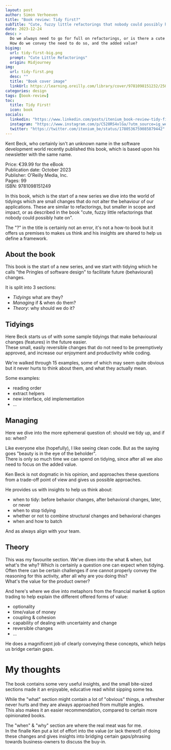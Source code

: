```yaml
---
layout: post
author: Simon Verhoeven
title: "Book review: Tidy first?"
subTitle: "Cute, fuzzy little refactorings that nobody could possibly hate on"
date: 2023-12-24
desc: >
  Do we always need to go for full on refactorings, or is there a cute little variant?
  How do we convey the need to do so, and the added value?
bigimg:
  url: tidy-first-big.png
  prompt: "Cute Little Refactorings"
  origin: Midjourney
img:
  url: tidy-first.png
  desc: ""
  title: "Book cover image"
  linkUrl: https://learning.oreilly.com/library/cover/9781098151232/250w
categories: design
tags: [book-review]
toc:
  title: Tidy First!
  icon: book
socials:
  linkedin: "https://www.linkedin.com/posts/itenium_book-review-tidy-first-activity-7186302489632157698-8244?utm_source=share&utm_medium=member_desktop"
  instagram: "https://www.instagram.com/p/C528RS4xlGa/?utm_source=ig_web_copy_link&igsh=MzRlODBiNWFlZA=="
  twitter: "https://twitter.com/itenium_be/status/1780536759085879442"
---
```


Kent Beck, who certainly isn't an unknown name in the software development world recently published this book, which is based upon his newsletter with the same name.

Price: €39.99 for the eBook  
Publication date: October 2023  
Publisher: O'Reilly Media, Inc.  
Pages: 99  
ISBN: 9781098151249

<!--more-->

In this book, which is the start of a new series we dive into the world of tidyings which are small changes that do not alter the behaviour of our applications.
These are similar to refactorings, but smaller in scope and impact, or as described in the book "cute, fuzzy little refactorings that nobody could possibly hate on".

The "?" in the title is certainly not an error, it's not a how-to book but it offers us premises to makes us think and his insights are shared to help us define a framework. 

## About the book

This book is the start of a new series, and we start with tidying which he calls "the Pringles of software design" to facilitate future (behavioural) changes.

It is split into 3 sections:

* *Tidyings* what are they?
* *Managing* if & when do them?
* *Theory*: why should we do it?


## Tidyings

Here Beck starts us of with some sample tidyings that make behavioural changes (features) in the future easier.  
These small, easily reversible changes that do not need to be preemptively approved, and increase our enjoyment and productivity while coding.

We're walked through 15 examples, some of which may seem quite obvious but it never hurts to think about them, and what they actually mean.

Some examples:
* reading order
* extract helpers
* new interface, old implementation
* ...

## Managing

Here we dive into the more ephemeral question of: should we tidy up, and if so: when?

Like everyone else (hopefully), I like seeing clean code. But as the saying goes "beauty is in the eye of the beholder".  
There is only so much time we can spend on tidying, since after all we also need to focus on the added value.

Ken Beck is not dogmatic in his opinion, and approaches these questions from a trade-off point of view and gives us possible approaches.

He provides us with insights to help us think about:
* when to tidy: before behavior changes, after behavioral changes, later, or never
* when to stop tidying
* whether or not to combine structural changes and behavioral changes
* when and how to batch

And as always align with your team.

## Theory

This was my favourite section. We've diven into the what & when, but what's the why? Which is certainly a question one can expect when tidying.  
Often there can be certain challenges if one cannot properly convey the reasoning for this activity, after all why are you doing this?  
What's the value for the product owner?

And here's where we dive into metaphors from the financial market & option trading to help explain the different offered forms of value:

* optionality
* time/value of money
* coupling & cohesion
* capability of dealing with uncertainty and change
* reversible changes
* ... 

He does a magnificent job of clearly conveying these concepts, which helps us bridge certain gaps. 

# My thoughts

The book contains some very useful insights, and the small bite-sized sections made it an enjoyable, educative read whilst sipping some tea.

While the "what" section might contain a lot of "obvious" things, a refresher never hurts and they are always approached from multiple angles.  
This also makes it an easier recommendation, compared to certain more opinionated books.

The "when" & "why" section are where the real meat was for me.  
In the finalle Ken put a lot of effort into the value (or lack thereof) of doing these changes and gives insights into bridging certain gaps/phrasing towards business-owners to discuss the buy-in.
